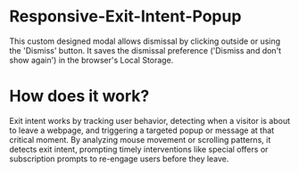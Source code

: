 # Responsive-Exit-Intent-Popup
This custom designed modal allows dismissal by clicking outside or using the 'Dismiss' button. It saves the dismissal preference ('Dismiss and don't show again') in the browser's Local Storage.

# How does it work?
Exit intent works by tracking user behavior, detecting when a visitor is about to leave a webpage, and triggering a targeted popup or message at that critical moment. By analyzing mouse movement or scrolling patterns, it detects exit intent, prompting timely interventions like special offers or subscription prompts to re-engage users before they leave.
